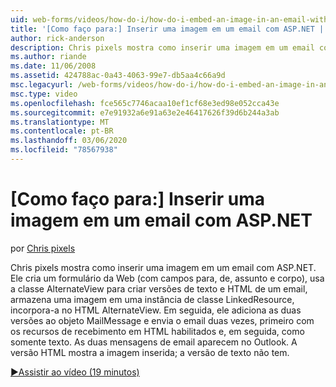 ```yaml
---
uid: web-forms/videos/how-do-i/how-do-i-embed-an-image-in-an-email-with-aspnet
title: '[Como faço para:] Inserir uma imagem em um email com ASP.NET | Microsoft Docs'
author: rick-anderson
description: Chris pixels mostra como inserir uma imagem em um email com ASP.NET. Ele cria um formulário da Web (com campos para, de, assunto e corpo), usa o AlternateView...
ms.author: riande
ms.date: 11/06/2008
ms.assetid: 424788ac-0a43-4063-99e7-db5aa4c66a9d
msc.legacyurl: /web-forms/videos/how-do-i/how-do-i-embed-an-image-in-an-email-with-aspnet
msc.type: video
ms.openlocfilehash: fce565c7746acaa10ef1cf68e3ed98e052cca43e
ms.sourcegitcommit: e7e91932a6e91a63e2e46417626f39d6b244a3ab
ms.translationtype: MT
ms.contentlocale: pt-BR
ms.lasthandoff: 03/06/2020
ms.locfileid: "78567938"
---
```

# <a name="how-do-i-embed-an-image-in-an-email-with-aspnet"></a>[Como faço para:] Inserir uma imagem em um email com ASP.NET

por [Chris pixels](https://twitter.com/chrispels)

Chris pixels mostra como inserir uma imagem em um email com ASP.NET. Ele cria um formulário da Web (com campos para, de, assunto e corpo), usa a classe AlternateView para criar versões de texto e HTML de um email, armazena uma imagem em uma instância de classe LinkedResource, incorpora-a no HTML AlternateView. Em seguida, ele adiciona as duas versões ao objeto MailMessage e envia o email duas vezes, primeiro com os recursos de recebimento em HTML habilitados e, em seguida, como somente texto. As duas mensagens de email aparecem no Outlook. A versão HTML mostra a imagem inserida; a versão de texto não tem.

[&#9654;Assistir ao vídeo (19 minutos)](https://channel9.msdn.com/Blogs/ASP-NET-Site-Videos/how-do-i-embed-an-image-in-an-email-with-aspnet)
